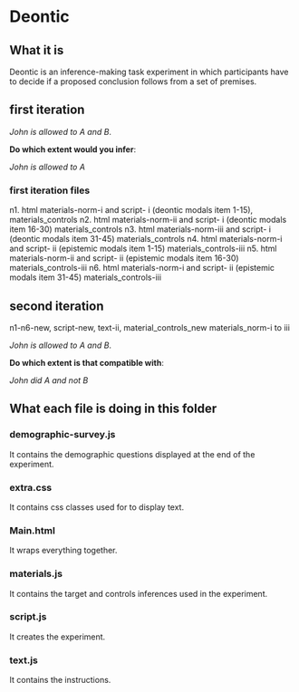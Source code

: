 # Deontic

## What it is
Deontic is an inference-making task experiment in which participants
have to decide if a proposed conclusion follows from a set of premises.

## first iteration

*John is allowed to A and B*.

**Do which extent would you infer**:

*John is allowed to A*

### first iteration files

n1. html materials-norm-i and script- i (deontic modals item 1-15), materials_controls
n2. html materials-norm-ii and script- i (deontic modals item 16-30)
materials_controls
n3. html materials-norm-iii and script- i (deontic modals item 31-45)
materials_controls
n4. html materials-norm-i and script- ii (epistemic modals item 1-15)
materials_controls-iii
n5. html materials-norm-ii and script- ii (epistemic modals item 16-30)
materials_controls-iii
n6. html materials-norm-i and script- ii (epistemic modals item 31-45)
materials_controls-iii


## second iteration

n1-n6-new, script-new, text-ii,
material_controls_new
materials_norm-i to iii

*John is allowed to A and B*.

**Do which extent is that compatible with**:

*John did A and not B*



## What each file is doing in this folder

### demographic-survey.js
It contains the demographic questions displayed at the end of the experiment.

### extra.css
It contains css classes used for to display text.

### Main.html
It wraps everything together.

### materials.js
It contains the target and controls inferences used in the experiment.

### script.js
It creates the experiment.

### text.js
It contains the instructions.
